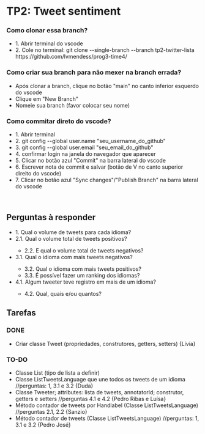 <h1>TP2: Tweet sentiment</h1>
<h3>Como clonar essa branch?</h3>
<ul>
  <li>1. Abrir terminal do vscode</li>
  <li>2. Cole no terminal: git clone --single-branch --branch tp2-twitter-lista https://github.com/lvmendess/prog3-time4/</li>
</ul>
<h3>Como criar sua branch para não mexer na branch errada?</h3>
<ul>
  <li>Após clonar a branch, clique no botão "main" no canto inferior esquerdo do vscode</li>
  <li>Clique em "New Branch"</li>
  <li>Nomeie sua branch (favor colocar seu nome)</li>
</ul>
<h3>Como commitar direto do vscode?</h3>
<ul>
  <li>1. Abrir terminal</li>
  <li>2. git config --global user.name "seu_username_do_github"</li>
  <li>3. git config --global user.email "seu_email_do_github"</li>
  <li>4. confirmar login na janela do navegador que aparecer</li>
  <li>5. Clicar no botão azul "Commit" na barra lateral do vscode</li>
  <li>6. Escrever nota de commit e salvar (botão de V no canto superior direito do vscode)</li>
  <li>7. Clicar no botão azul "Sync changes"/"Publish Branch" na barra lateral do vscode</li>
</ul>
</br>
<h2>Perguntas à responder</h2>
<ul>
  <li>1. Qual o volume de tweets para cada idioma?</li>
  <li>2.1. Qual o volume total de tweets positivos?</li>
    <ul><li>2.2. E qual o volume total de tweets negativos?</li></ul>
  <li>3.1. Qual o idioma com mais tweets negativos?</li>
    <ul>
      <li>3.2. Qual o idioma com mais tweets positivos?</li>
      <li>3.3. É possível fazer um ranking dos idiomas?</li>
    </ul>
  <li>4.1. Algum tweeter teve registro em mais de um idioma?</li>
    <ul><li>4.2. Qual, quais e/ou quantos?</li></ul>
</ul>
<h2>Tarefas</h2>
<h3>DONE</h3>
<ul>
  <li>Criar classe Tweet (propriedades, construtores, getters, setters) {Lívia}</li>
</ul>
<h3>TO-DO</h3>
<ul>
  <li>Classe List (tipo de lista a definir)</li>
  <li>Classe ListTweetsLanguage que une todos os tweets de um idioma //perguntas: 1, 3.1 e 3.2 {Duda}</li>
  <li>Classe Tweeter; attributes: lista de tweets, annotatorId; construtor, getters e setters //perguntas 4.1 e 4.2 {Pedro Ribas e Luísa}</li>
  <li>Método contador de tweets por Handlabel (Classe ListTweetsLanguage) //perguntas 2.1, 2.2 {Sanzio}</li>
  <li>Método contador de tweets (Classe ListTweetsLanguage) //perguntas: 1, 3.1 e 3.2 {Pedro José}</li>
</ul>
